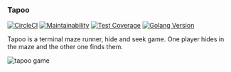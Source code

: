 ### Tapoo

[![CircleCI](https://circleci.com/gh/dmigwi/tapoo.svg?style=svg)](https://circleci.com/gh/dmigwi/tapoo)
[![Maintainability](https://api.codeclimate.com/v1/badges/dcfb1148523ea3366f41/maintainability)](https://codeclimate.com/github/dmigwi/tapoo/maintainability)
[![Test Coverage](https://api.codeclimate.com/v1/badges/dcfb1148523ea3366f41/test_coverage)](https://codeclimate.com/github/dmigwi/tapoo/test_coverage)
[![Golang Version](https://img.shields.io/badge/go%20version-go%201.10-blue.svg)]()

Tapoo is a terminal maze runner, hide and seek game. One player hides in the maze and the other one finds them.

![tapoo game](https://user-images.githubusercontent.com/22055953/34851602-d3312cc6-f73b-11e7-974c-9ac1f00e92f9.gif)
